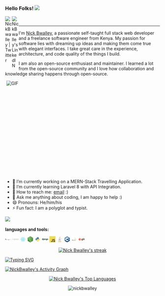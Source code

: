 ### Hello Folks! <img src="https://media.giphy.com/media/hvRJCLFzcasrR4ia7z/giphy.gif" width="25px">

<a href="https://twitter.com/NickBwalley">
  <img align="left" alt="NickBwalley | Twitter" width="22px" src="https://raw.githubusercontent.com/peterthehan/peterthehan/master/assets/twitter.svg" />
</a>
<a href="https://www.linkedin.com/in/nick-bwalley-740b80205/">
  <img align="left" alt="NickBwalley's LinkedIN" width="22px" src="https://raw.githubusercontent.com/peterthehan/peterthehan/master/assets/linkedin.svg" />
</a>

<br/><hr/>

I'm [Nick Bwalley](https://www.linkedin.com/in/nick-bwalley-740b80205/), a passionate self-taught full stack web developer and a freelance software engineer from Kenya.
My passion for software lies with dreaming up ideas and making them come true with elegant interfaces.
I take great care in the experience, architecture, and code quality of the things I build.

I am also an open-source enthusiast and maintainer. I learned a lot from the open-source community and I love how collaboration and knowledge sharing happens through open-source.

<img align="right" alt="GIF" src="https://github.com/abhisheknaiidu/abhisheknaiidu/blob/master/code.gif?raw=true" width="500" height="320" />


- 🔭 I’m currently working on a MERN-Stack Travelling Application.
- 🌱 I’m currently learning Laravel 8 with API Integration.
- 💼 How to reach me: [email](mailto:nickbwalley@gmail.com) :)
- 💬 Ask me anything about coding, I am happy to help :)
- 😄 Pronouns: He/him/his
- ⚡ Fun fact: I am a polyglot and typist.  

![](https://komarev.com/ghpvc/?username=NickBwalley&color=blue)

**languages and tools:**

<code><img height="20" src="https://raw.githubusercontent.com/github/explore/80688e429a7d4ef2fca1e82350fe8e3517d3494d/topics/mongodb/mongodb.png"></code>
<code><img height="20" src="https://raw.githubusercontent.com/github/explore/80688e429a7d4ef2fca1e82350fe8e3517d3494d/topics/express/express.png"></code>
<code><img height="20" src="https://raw.githubusercontent.com/github/explore/80688e429a7d4ef2fca1e82350fe8e3517d3494d/topics/react/react.png"></code>
<code><img height="20" src="https://raw.githubusercontent.com/github/explore/80688e429a7d4ef2fca1e82350fe8e3517d3494d/topics/nodejs/nodejs.png"></code>
<code><img height="20" src="https://raw.githubusercontent.com/github/explore/80688e429a7d4ef2fca1e82350fe8e3517d3494d/topics/python/python.png"></code>
<code><img height="20" src="https://raw.githubusercontent.com/github/explore/80688e429a7d4ef2fca1e82350fe8e3517d3494d/topics/django/django.png"></code>
<code><img height="20" src="https://raw.githubusercontent.com/github/explore/80688e429a7d4ef2fca1e82350fe8e3517d3494d/topics/javascript/javascript.png"></code>
<code><img height="20" src="https://raw.githubusercontent.com/github/explore/80688e429a7d4ef2fca1e82350fe8e3517d3494d/topics/java/java.png"></code>
<code><img height="20" src="https://raw.githubusercontent.com/github/explore/80688e429a7d4ef2fca1e82350fe8e3517d3494d/topics/cpp/cpp.png"></code>
<code><img height="20" src="https://raw.githubusercontent.com/github/explore/80688e429a7d4ef2fca1e82350fe8e3517d3494d/topics/mysql/mysql.png"></code>
<code><img height="20" src="https://raw.githubusercontent.com/github/explore/80688e429a7d4ef2fca1e82350fe8e3517d3494d/topics/git/git.png"></code>

<p align="center">
    <a href="https://github.com/NickBwalley/github-readme-streak-stats">
        <img title="🔥 Get streak stats for your profile at git.io/streak-stats" alt="Nick Bwalley's streak" src="https://github-readme-streak-stats.herokuapp.com/?user=NickBwalley&theme=black-ice&hide_border=false&stroke=0000&background=1c041c"/>
    </a>
</p>

[![Typing SVG](https://readme-typing-svg.herokuapp.com?size=40&center=true&vCenter=true&width=1000&height=100&lines=WELCOME+TO+MY+GITHUB+PROFILE!;hey:\),+Nick+Bwalley+here...;A+Full+Stack+MERN+Software+Engineer..;MongoDB,+ExpressJS,+React/Redux,+NodeJS;I+envisage+working+with+tech-giants...;Anyways...;)](https://git.io/typing-svg)

<a href="https://github.com/NickBwalley/github-readme-activity-graph"><img alt="NickBwalley's Activity Graph" src="https://activity-graph.herokuapp.com/graph?username=NickBwalley&bg_color=1c041c&color=de34eb&line=5BCDEC&point=FFFFFF&hide_border=false" /></a>

<p align="center">
  <a href="https://github.com/NickBwalley/github-readme-stats"><img alt="Nick Bwalley's Top Languages" src="https://github-readme-stats.vercel.app/api/top-langs/?username=NickBwalley&langs_count=8&count_private=true&layout=compact&theme=react&hide_border=false&bg_color=1c041c" /></a>
  <br/>

<p align="center"> 
  <img src="https://github-readme-stats.vercel.app/api?username=nickbwalley&show_icons=true&layout=compact&theme=react&hide_border=false&bg_color=1c041c" alt="nickbwalley" />
